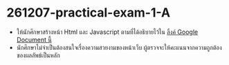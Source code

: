 # 261207-practical-exam-1-A

* ให้นักศึกษาสร้างหน้า Html และ Javascript ตามที่ได้อธิบายไว้ใน [ลิ้งค์ Google Document นี้](https://docs.google.com/document/d/1e7KjpFe2pezwZCOc40mkE8aG7HuwF5LD7n8FyrWXSPQ/edit?usp=sharing)
* นักศึกษาไม่จำเป็นต้องสนใจเรื่องความสวยงามของหน้าเว็บ ผู้ตรวจจะให้คะแนนจากความถูกต้องของผลลัพธ์เป็นหลัก
